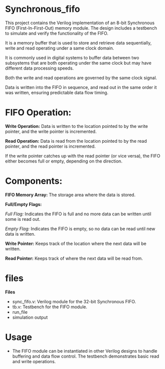 # Synchronous_fifo
This project contains the Verilog implementation of an 8-bit Synchronous FIFO (First-In-First-Out) memory module. The design includes a testbench to simulate and verify the functionality of the FIFO.

It is a memory buffer that is used to store and retrieve data sequentially, write and read operating under a same clock domain.

It is commonly used in digital systems to buffer data between two subsystems that are both operating under the same clock but may have different data processing speeds.

Both the write and read operations are governed by the same clock signal.

Data is written into the FIFO in sequence, and read out in the same order it was written, ensuring predictable data flow timing.


# FIFO Operation:

**Write Operation:** Data is written to the location pointed to by the write pointer, and the write pointer is incremented.

**Read Operation:**  Data is read from the location pointed to by the read pointer, and the read pointer is incremented.

If the write pointer catches up with the read pointer (or vice versa), the FIFO either becomes full or empty, depending on the direction.

# Components:

**FIFO Memory Array:** The storage area where the data is stored.

**Full/Empty Flags:**

*Full Flag:* Indicates the FIFO is full and no more data can be written until some is read out.

*Empty Flag:* Indicates the FIFO is empty, so no data can be read until new data is written.

**Write Pointer:** Keeps track of the location where the next data will be written.

**Read Pointer:** Keeps track of where the next data will be read from.

# files 
**Files**
- sync_fifo.v: Verilog module for the 32-bit Synchronous FIFO.
- tb.v: Testbench for the FIFO module.
- run_file
- simulation output

# Usage
- The FIFO module can be instantiated in other Verilog designs to handle buffering and data flow control. The testbench demonstrates basic read and write operations.

